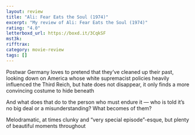 ```yaml
---
layout: review
title: "Ali: Fear Eats the Soul (1974)"
excerpt: "My review of Ali: Fear Eats the Soul (1974)"
rating: "4.0"
letterboxd_url: https://boxd.it/3CqkSF
mst3k:
rifftrax:
category: movie-review
tags: []
---
```


Postwar Germany loves to pretend that they’ve cleaned up their past, looking down on America whose white supremacist policies heavily influenced the Third Reich, but hate does not disappear, it only finds a more convincing costume to hide beneath

And what does that do to the person who must endure it — who is told it’s no big deal or a misunderstanding? What becomes of them?

Melodramatic, at times clunky and “very special episode”-esque, but plenty of beautiful moments throughout
